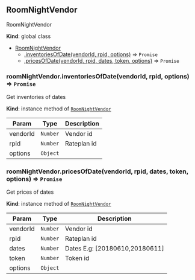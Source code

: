 <a name="RoomNightVendor"></a>

## RoomNightVendor
RoomNightVendor

**Kind**: global class  

* [RoomNightVendor](#RoomNightVendor)
    * [.inventoriesOfDate(vendorId, rpid, options)](#RoomNightVendor+inventoriesOfDate) ⇒ <code>Promise</code>
    * [.pricesOfDate(vendorId, rpid, dates, token, options)](#RoomNightVendor+pricesOfDate) ⇒ <code>Promise</code>

<a name="RoomNightVendor+inventoriesOfDate"></a>

### roomNightVendor.inventoriesOfDate(vendorId, rpid, options) ⇒ <code>Promise</code>
Get inventories of dates

**Kind**: instance method of [<code>RoomNightVendor</code>](#RoomNightVendor)  

| Param | Type | Description |
| --- | --- | --- |
| vendorId | <code>Number</code> | Vendor id |
| rpid | <code>Number</code> | Rateplan id |
| options | <code>Object</code> |  |

<a name="RoomNightVendor+pricesOfDate"></a>

### roomNightVendor.pricesOfDate(vendorId, rpid, dates, token, options) ⇒ <code>Promise</code>
Get prices of dates

**Kind**: instance method of [<code>RoomNightVendor</code>](#RoomNightVendor)  

| Param | Type | Description |
| --- | --- | --- |
| vendorId | <code>Number</code> | Vendor id |
| rpid | <code>Number</code> | Rateplan id |
| dates | <code>Number</code> | Dates E.g: [20180610,20180611] |
| token | <code>Number</code> | Token id |
| options | <code>Object</code> |  |


